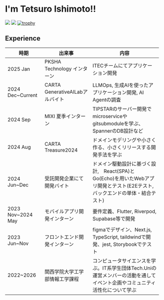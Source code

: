 # I'm Tetsuro Ishimoto!!
<img src="http://github-profile-summary-cards.vercel.app/api/cards/profile-details?username=tetsu-is&theme=chartreuse_dark"></img>
<img src="http://github-profile-summary-cards.vercel.app/api/cards/most-commit-language?username=tetsu-is&theme=chartreuse_dark"></img>
[![trophy](https://github-profile-trophy.vercel.app/?username=tetsu-is)](https://github.com/ryo-ma/github-profile-trophy)
## Experience 
| 時期 | 出来事 | 内容 |
| ---- | ---- | ---- |
| 2025 Jan | PKSHA Technology インターン | ITECチームにてアプリケーション開発 |
| 2024 Dec~Current | CARTA GenerativeAILabアルバイト | LLMOps, 生成AIを使ったアプリケーション開発, AI Agentの調査 |
| 2024 Sep | MIXI 夏季インターン| TIPSTARのサーバー開発でmicroserviceやgitsubmoduleを学ぶ、SpannerのDB設計など |
| 2024 Aug | CARTA Treasure2024 | ドメインモデリングや小さく作る、小さくリリースする開発手法を学ぶ |
| 2024 Jun~Dec | 受託開発企業にて開発バイト | ドメイン駆動設計に基づく設計,　React(SPA)とGo(Echo)を用いたWebアプリ開発とテスト(E2Eテスト,バックエンドの単体・結合テスト)| 
| 2023 Nov~2024 May | モバイルアプリ開発インターン | 要件定義、Flutter, Riverpod, Supabase等で開発 | 
| 2023 Jun~Nov | フロントエンド開発インターン | figmaでデザイン、Next.js, TypeScript, taildwindで開発、jest, Storybookでテスト |
| 2022~2026 | 関西学院大学工学部情報工学課程 | コンピュータサイエンスを学ぶ。IT系学生団体Tech.Uniの運営メンバーの活動を通してイベント企画やコミュニティ活性化について学ぶ|

